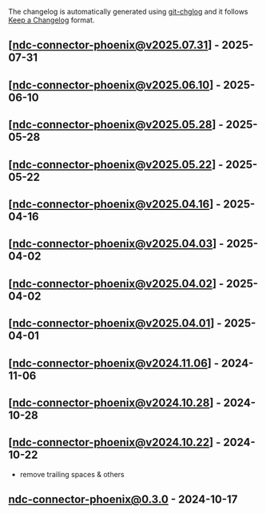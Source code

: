The changelog is automatically generated using [git-chglog](https://github.com/git-chglog/git-chglog) and it follows [Keep a Changelog](https://keepachangelog.com) format.


<a name="ndc-connector-phoenix@v2025.07.31"></a>
## [ndc-connector-phoenix@v2025.07.31] - 2025-07-31

<a name="ndc-connector-phoenix@v2025.06.10"></a>
## [ndc-connector-phoenix@v2025.06.10] - 2025-06-10

<a name="ndc-connector-phoenix@v2025.05.28"></a>
## [ndc-connector-phoenix@v2025.05.28] - 2025-05-28

<a name="ndc-connector-phoenix@v2025.05.22"></a>
## [ndc-connector-phoenix@v2025.05.22] - 2025-05-22

<a name="ndc-connector-phoenix@v2025.04.16"></a>
## [ndc-connector-phoenix@v2025.04.16] - 2025-04-16

<a name="ndc-connector-phoenix@v2025.04.03"></a>
## [ndc-connector-phoenix@v2025.04.03] - 2025-04-02

<a name="ndc-connector-phoenix@v2025.04.02"></a>
## [ndc-connector-phoenix@v2025.04.02] - 2025-04-02

<a name="ndc-connector-phoenix@v2025.04.01"></a>
## [ndc-connector-phoenix@v2025.04.01] - 2025-04-01

<a name="ndc-connector-phoenix@v2024.11.06"></a>
## [ndc-connector-phoenix@v2024.11.06] - 2024-11-06

<a name="ndc-connector-phoenix@v2024.10.28"></a>
## [ndc-connector-phoenix@v2024.10.28] - 2024-10-28

<a name="ndc-connector-phoenix@v2024.10.22"></a>
## [ndc-connector-phoenix@v2024.10.22] - 2024-10-22
- remove trailing spaces & others

<a name="ndc-connector-phoenix@0.3.0"></a>
## ndc-connector-phoenix@0.3.0 - 2024-10-17
